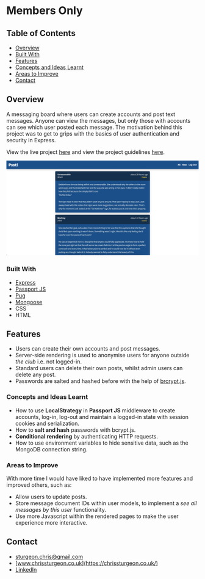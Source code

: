 # Members Only

## Table of Contents

- [Overview](#overview)
- [Built With](#built-with)
- [Features](#features)
- [Concepts and Ideas Learnt](#concepts-and-ideas-learnt)
- [Areas to Improve](#areas-to-improve)
- [Contact](#contact)

## Overview

A messaging board where users can create accounts and post text messages. Anyone can view the messages, but only those with accounts can see which user posted each message. The motivation behind this project was to get to grips with the basics of user authentication and security in Express.

View the live project [here](https://members-only-production-c868.up.railway.app/messages/all) and view the project guidelines [here](https://www.theodinproject.com/lessons/nodejs-members-only).

![Front page screenshot](/public/images/screenshot.jpg 'IMG DESCRIPTION')

### Built With

- [Express](https://expressjs.com/)
- [Passport JS](https://www.passportjs.org/)
- [Pug](https://github.com/pugjs/pug)
- [Mongoose](https://mongoosejs.com/)
- CSS
- HTML

## Features

- Users can create their own accounts and post messages.
- Server-side rendering is used to anonymise users for anyone outside _the club_ i.e. not logged-in.
- Standard users can delete their own posts, whilst admin users can delete any post.
- Passwords are salted and hashed before with the help of [brcrypt.js](https://www.npmjs.com/package/bcryptjs).

### Concepts and Ideas Learnt

- How to use **LocalStrategy** in **Passport JS** middleware to create accounts, log-in, log-out and maintain a logged-in state with session cookies and serialization.
- How to **salt and hash** passwords with bcrypt.js.
- **Conditional rendering** by authenticating HTTP requests.
- How to use environment variables to hide sensitive data, such as the MongoDB connection string.

### Areas to Improve

With more time I would have liked to have implemented more features and improved others, such as:

- Allow users to update posts.
- Store message document IDs within user models, to implement a _see all messages by this user_ functionality.
- Use more Javascript within the rendered pages to make the user experience more interactive.

## Contact

- sturgeon.chris@gmail.com
- [www.chrissturgeon.co.uk](https://chrissturgeon.co.uk/)
- [LinkedIn](https://www.linkedin.com/in/chris-sturgeon-36a74254/)
